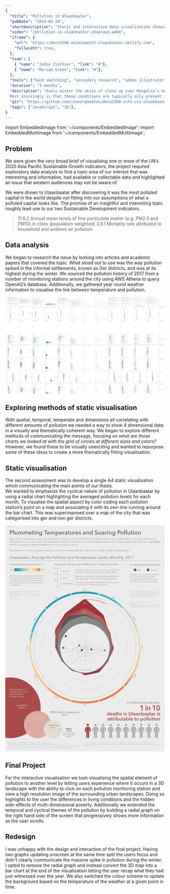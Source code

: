```yaml
---
{
  "title": "Pollution in Ulaanbaatar",
  "pubDate": "2019-05-20",
  "shortdescription": "Static and interactive data visualisation showing the range of factors influencing pollution in the once most polluted capital of the world, Ulaanbaatar",
  "video": "/pollution-in-ulaanbaatar-showcase.webm",
  "iframe": {
    "url": "https://deco3100-assessment3-ulaanbaatar.netlify.com",
    "fullwidth": true,
  },
  "team": [
    { "name": "Jodie Clothier", "link": "#"},
    { "name": "Miriam Green", "link": "#"},
  ],
  "tools": ["hand sketching", "secondary research", "adobe illustrator", "three.js", "javascript", "html", "css"],
  "duration": "3 months",
  "description": "Every winter the skies of close up over Mongolia’s most populated city, Ulaanbaatar, and a cloak of pollution sits for months on end.  It is here where year round pollution levels average 133 times the WHO recommended level, where harrowing statistic and other harrowing statistic.  
  Most shockingly is that these conditions are typically only present in cities with 10s of millions of citizens in highly-dense urban environments, Ulaanbaatar has neither.  In Ulaanbaatar: Choked by Pollution we explore the unique case of pollution through static and interactive data visualisation, completed for DECO3100: Information Visualisation studied during my Bachelor of Design Computing at the University of Sydney.",
  "git": "https://github.com/connorgmeehan/deco3100-info-vis-ulaanbaatar",
  "tags": ["JavaScript", "3D"],
}
---
```


import EmbeddedImage from '~/components/EmbeddedImage';
import EmbeddedMultiImage from '~/components/EmbeddedMultiImage';

## Problem

We were given the very broad brief of visualising one or more of the UN’s 2020 Asia Pacific Sustainable Growth indicators, the project required exploratory data analysis to find a topic area of our interest that was interesting and informative, had available or collectable data and highlighted an issue that western audiences may not be aware of.

We were drawn to Ulaanbaatar after discovering it was the most polluted capital in the world despite not fitting into our assumptions of what a polluted capital looks like.  The promise of an insightful and interesting topic roughly lead use to our two Sustainable Development indicators.

> 11.6.2 Annual mean levels of fine particulate matter (e.g. PM2.5 and PM10) in cities (population weighted)
> 3.9.1 Mortality rate attributed to household and ambient air pollution

## Data analysis

We began to research the issue by looking into articles and academic papers that covered the topic.  What stood out to use was the way pollution spiked in the informal settlements, known as Ger districts, and was at its highest during the winter.  We sourced the pollution history of 2017 from a number of monitoring stations around the city using AWS Athena to query OpenAQ’s database.  Additionally, we gathered year round weather information to visualise the link between temperature and pollution.  

![Data analysis using scatter plot matrix](./images/data_analysis.png)

## Exploring methods of static visualisation

<EmbeddedMultiImage :data="[{ src: '/ulaanbaatar_a3_sketch_2.png', alt: 'Exploring ideas for the narrative of the static visualisation', type: 'halfwidth'}]" />

With spatial, temporal, temperate and dimensions all correlating with different amounts of pollution we needed a way to show 4 dimensional data in a visually and thematically coherent way.  We began to explore different methods of communicating the message, focusing on *what are those charts we looked at with the grid of circles at different sizes and colors?*  However, we found these to be visually unexciting and wanted to repurpose some of these ideas to create a more thematically fitting visualisation.


## Static visualisation

The second assessment was to develop a single A4 static visualisation which communicating the main points of our thesis.  
We wanted to emphasize the cyclical nature of pollution in Ulaanbaatar by using a radial chart highlighting the averaged pollution levels for each month.  To visualise the spatial aspect by color coding each pollution station’s point on a map and associating it with its own line running around the bar chart.  This was superimposed over a map of the city that was categorised into ger and non ger districts.

![Poster containing information on the dynamics of pollution within Ulaanbaatar](./images/ulaanbaatar_static_visualisation.png)

## Final Project

<EmbeddedMultiImage :data="[{ src: '/ulaanbaatar_a3_sketch_1.png', alt: 'First sketch of final concept of static visualisation', type: 'halfwidth'}]" />

For the interactive visualisation we took visualising the spatial element of pollution to another level by letting users experience where it occurs in a 3D landscape with the ability to click on each pollution monitoring station and view a high resolution image of the surrounding urban landscapes.  Doing so highlights to the user the differences in living conditions and the hidden side-effects of multi-dimensional poverty.  Additionally we extended the temporal and cyclical themes of the pollution by building a radial graph on the right hand side of the screen that progressively shows more information as the user scrolls.

<EmbeddedImage src="/ulaanbaatar_a3_final.png" alt="Image of final submitted assessment, featuring 3D map of Ulaanbaatar and a radial graph highlighting pollution and temperatures simlar to our static visualisation" type="fullwidth" />


## Redesign

I was unhappy with the design and interaction of the final project.  Having two graphs updating onscreen at the same time split the users focus and didn't clearly communicate the massive spike in pollution during the winter.  I opted to remove the radial graph and instead convert the 3D map into a bar chart at the end of the visualisation letting the user recap what they had just witnessed over the year.  We also switched the colour scheme to update the background based on the temperature of the weather at a given point in time.

